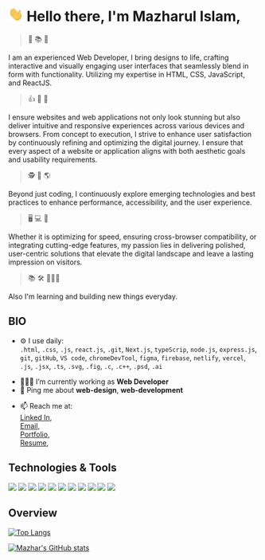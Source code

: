 # <img src="https://raw.githubusercontent.com/Maaazhar/Maaazhar/main/wave.gif" width="30px"> Hello there, I'm Mazharul Islam,
> 💼 📚 💪<br>

I am an experienced Web Developer, I bring designs to life, crafting interactive and visually engaging user interfaces that seamlessly blend in form with functionality. Utilizing my expertise in HTML, CSS, JavaScript, and ReactJS.<br>

> 👍 🚀 🤩<br>

I ensure websites and web applications not only look stunning but also deliver intuitive and responsive experiences across various devices and browsers. From concept to execution, I strive to enhance user satisfaction by continuously refining and optimizing the digital journey. I ensure that every aspect of a website or application aligns with both aesthetic goals and usability requirements.<br>

> 🕵 🌟 🌎<br>

Beyond just coding, I continuously explore emerging technologies and best practices to enhance performance, accessibility, and the user experience.<br>

> 🖥️ 💻 📱<br>

Whether it is optimizing for speed, ensuring cross-browser compatibility, or integrating cutting-edge features, my passion lies in delivering polished, user-centric solutions that elevate the digital landscape and leave a lasting impression on visitors.<br>

> 📚 🛠️ 👩🏻‍💻<br>

Also I'm learning and building new things everyday.

## BIO
- ⚙️ I use daily:<br> `.html`,  `.css`,  `.js`,  `react.js`,  `.git`,  `Next.js`,  `typeScrip`,  `node.js`,  `express.js`,  `git`,  `gitHub`,  `VS code`,  `chromeDevTool`,  `figma`,  `firebase`,  `netlify`,  `vercel`,  `.js`,  `.jsx`,  `.ts`,   `.svg`,  `.fig`,  `.c`,  `.c++`,  `.psd`,  `.ai`
<!-- - 🌍  -->
- 👨🏻‍💻 I’m currently working as **Web Developer**
- 💬 Ping me about **web-design**, **web-development** 
 <!-- and **anime** :stuck_out_tongue_closed_eyes: -->
- 📫 Reach me at:
<br>  [Linked In](https://www.linkedin.com/in/maaazhar/),
<br>  [Email](mailto:mailformazhar@gmail.com/),
<br>  [Portfolio](https://mazharul-islam.web.app/),
<br>  [Resume](https://drive.google.com/file/d/1-MoxBC-ULS87ZQZMdUBgPPxZapFSc8nc/view),
<!-- <br>  [Facebook](https://www.facebook.com/maaazhaaar/) -->
<!-- - ⚡️ Fun fact: I'm a huge fan of **Anime** -->

## Technologies & Tools
![](https://img.shields.io/badge/OS-Windows-informational?style=flat&logo=windows&logoColor=white&color=628FDB)
![](https://img.shields.io/badge/Editor-VS&nbsp;Code-informational?style=flat&logo=visual%20studio&logoColor=white&color=628FDB)
![](https://img.shields.io/badge/Browser-Brave-informational?style=flat&logo=brave&logoColor=white&color=628FDB)
![](https://img.shields.io/badge/Code-HTML-informational?style=flat&logo=html5&logoColor=white&color=628FDB)
![](https://img.shields.io/badge/Code-CSS-informational?style=flat&logo=css3&logoColor=white&color=628FDB)
![](https://img.shields.io/badge/Code-Javascript-informational?style=flat&logo=javascript&logoColor=white&color=628FDB)
![](https://img.shields.io/badge/Code-React-informational?style=flat&logo=react&logoColor=white&color=628FDB)
![](https://img.shields.io/badge/Shell-Git&nbsp;Bash-informational?style=flat&logo=git&logoColor=white&color=628FDB)
![](https://img.shields.io/badge/Tool-Photoshop-informational?style=flat&logo=adobe%20photoshop&logoColor=white&color=628FDB)
![](https://img.shields.io/badge/Tool-Illustrator-informational?style=flat&logo=adobe%20illustrator&logoColor=white&color=628FDB)
![](https://img.shields.io/badge/Tool-Adobe&nbsp;XD-informational?style=flat&logo=adobe%20xd&logoColor=white&color=628FDB)

## Overview
[![Top Langs](https://github-readme-stats.vercel.app/api/top-langs/?username=maaazhar&layout=compact&theme=tokyonight)](https://github.com/Maaazhar/github-readme-stats)

[![Mazhar's GitHub stats](https://github-readme-stats.vercel.app/api?username=maaazhar&count_private=true&show_icons=true&theme=tokyonight)](https://github.com/Maaazhar/github-readme-stats)
